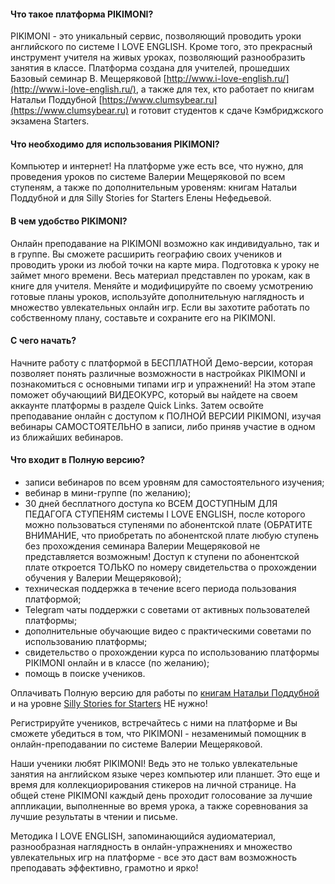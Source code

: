 #### Что такое платформа PIKIMONI?

PIKIMONI - это уникальный сервис, позволяющий проводить уроки английского по системе I LOVE ENGLISH. Кроме того, это прекрасный инструмент учителя на живых уроках, позволяющий разнообразить занятия в классе. Платформа создана для учителей, прошедших Базовый семинар В. Мещеряковой [http://www.i-love-english.ru/](http://www.i-love-english.ru/), а также для тех, кто работает по книгам Натальи Поддубной [https://www.clumsybear.ru](https://www.clumsybear.ru) и готовит студентов к сдаче Кэмбриджского экзамена Starters.

#### Что необходимо для использования PIKIMONI?
                    
Компьютер и интернет! На платформе уже есть все, что нужно, для проведения уроков по системе Валерии Мещеряковой по всем ступеням, а также по дополнительным уровеням: книгам Натальи Поддубной и для Silly Stories for Starters Елены Нефедьевой. 

#### В чем удобство PIKIMONI?
                    
Онлайн преподавание на PIKIMONI возможно как индивидуально, так и в группе. Вы сможете расширить географию своих учеников и проводить уроки из любой точки на карте мира. Подготовка к уроку не займет много времени. Весь материал представлен по урокам, как в книге для учителя. Меняйте и модифицируйте по своему усмотрению готовые планы уроков, используйте дополнительную наглядность и множество увлекательных онлайн игр. Если вы захотите работать по собственному плану, составьте и сохраните его на PIKIMONI.

#### С чего начать?

Начните работу с платформой в БЕСПЛАТНОЙ Демо-версии, которая позволяет понять различные возможности в настройках PIKIMONI и познакомиться с основными типами игр и упражнений! На этом этапе поможет обучающиий ВИДЕОКУРС, который вы найдете на своем аккаунте платформы в разделе Quick Links. 
Затем освойте преподавание онлайн с доступом к ПОЛНОЙ ВЕРСИИ PIKIMONI, изучая вебинары САМОСТОЯТЕЛЬНО в записи, либо приняв участие в одном из ближайших вебинаров.

#### Что входит в Полную версию?
                    
* записи вебинаров по всем уровням для самостоятельного изучения;
* вебинар в мини-группе (по желанию);
* 30 дней бесплатного доступа ко ВСЕМ ДОСТУПНЫМ ДЛЯ ПЕДАГОГА СТУПЕНЯМ системы I LOVE ENGLISH, после которого можно пользоваться ступенями по абонентской плате (ОБРАТИТЕ ВНИМАНИЕ, что приобретать по абонентской плате любую ступень без прохождения семинара Валерии Мещеряковой не представляется возможным! Доступ к ступени по абонентской плате откроется ТОЛЬКО по номеру свидетельства о прохождении обучения у Валерии Мещеряковой); 
* техническая поддержка в течение всего периода пользования платформой;
* Telegram чаты поддержки с советами от активных пользователей платформы;
* дополнительные обучающие видео с практическими советами по использованию платформы;
* свидетельство о прохождении курса по использованию платформы PIKIMONI онлайн и в классе (по желанию);
* помощь в поиске учеников.

Оплачивать Полную версию для работы по [книгам Натальи Поддубной](https://www.clumsybear.ru) и на уровне [Silly Stories for Starters](https://vk.com/club196581815) НЕ нужно!

Регистрируйте учеников, встречайтесь с ними на платформе и Вы сможете убедиться в том, что PIKIMONI - незаменимый помощник в онлайн-преподавании по системе Валерии Мещеряковой.

Наши ученики любят PIKIMONI! Ведь это не только увлекательные занятия на английском языке через компьютер или планшет. Это еще и время для коллекциорирования стикеров на личной странице. На общей стене PIKIMONI каждый день проходит голосование за лучшие аппликации, выполненные во время урока, а также соревнования за лучшие результаты в чтении и письме.

Методика I LOVE ENGLISH, запоминающийся аудиоматериал, разнообразная наглядность в онлайн-упражнениях и множество увлекательных игр на платформе - все это даст вам возможность преподавать эффективно, грамотно и ярко!


